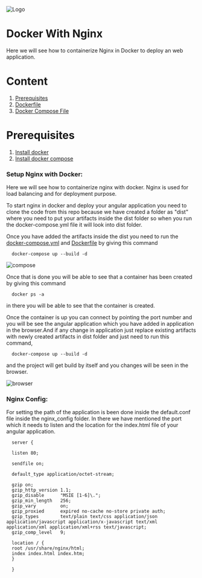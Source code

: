 ![Logo](https://github.com/mithunvikram/nginx-docker/blob/master/docs/GeppettoIcon.png?raw=true"Logo")

# Docker With Nginx<br/>
   Here we will see how to containerize Nginx in Docker to deploy an web application.
   
# Content
1. [Prerequisites](#prerequisites)
1. [Dockerfile]()
1. [Docker Compose File]()

# Prerequisites
1. [Install docker](https://docs.docker.com/install/)<br/>
1. [Install docker compose](https://docs.docker.com/compose/install/)

### Setup Nginx with Docker:<br/>
  Here we will see how to containerize nginx with docker. Nginx is used for load balancing and for deployment purpose. 
  
  To start nginx in docker and deploy your angular application you need to clone the code from this repo because we have created a folder as "dist" where you need to put your artifacts inside the dist folder so when you run the docker-compose.yml file it will look into dist folder.
  
  Once you have added the artifacts inside the dist you need to run the [docker-compose.yml](https://github.com/mithunvikram/nginx-docker/blob/master/docker-compose.yml) and [Dockerfile](https://github.com/mithunvikram/nginx-docker/blob/master/Dockerfile) by giving this command
  
      docker-compose up --build -d
      
 ![compose](https://github.com/mithunvikram/nginx-docker/blob/master/docs/image3.png?raw=true"compose")     
      
  Once that is done you will be able to see that a container has been created by giving this command
  
      docker ps -a
         
  in there you will be able to see that the container is created.
  
  Once the container is up you can connect by pointing the port number and you will be see the angular application which you have added in application in the browser.And if any change in application just replace existing artifacts with newly created artifacts in dist folder and just need to run this command,
  
      docker-compose up --build -d 
      
   and the project will get build by itself and you changes will be seen in the browser.
   
   ![browser](https://github.com/mithunvikram/nginx-docker/blob/master/docs/image.png?raw=true"browser") 
   
### Nginx Config:<br/>
  For setting the path of the application is been done inside the default.conf file inside the nginx_config folder. In there we have mentioned the port which it needs to listen and the location for the index.html file of your angular application.
  
      server {

      listen 80;

      sendfile on;

      default_type application/octet-stream;

      gzip on;
      gzip_http_version 1.1;
      gzip_disable      "MSIE [1-6]\.";
      gzip_min_length   256;
      gzip_vary         on;
      gzip_proxied      expired no-cache no-store private auth;
      gzip_types        text/plain text/css application/json application/javascript application/x-javascript text/xml         application/xml application/xml+rss text/javascript;
      gzip_comp_level   9;

      location / {
      root /usr/share/nginx/html;
      index index.html index.htm;
      }

      }
         

